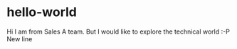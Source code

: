 # hello-world
Hi
I am from Sales A team. But I would like to explore the technical world :-P
New line

